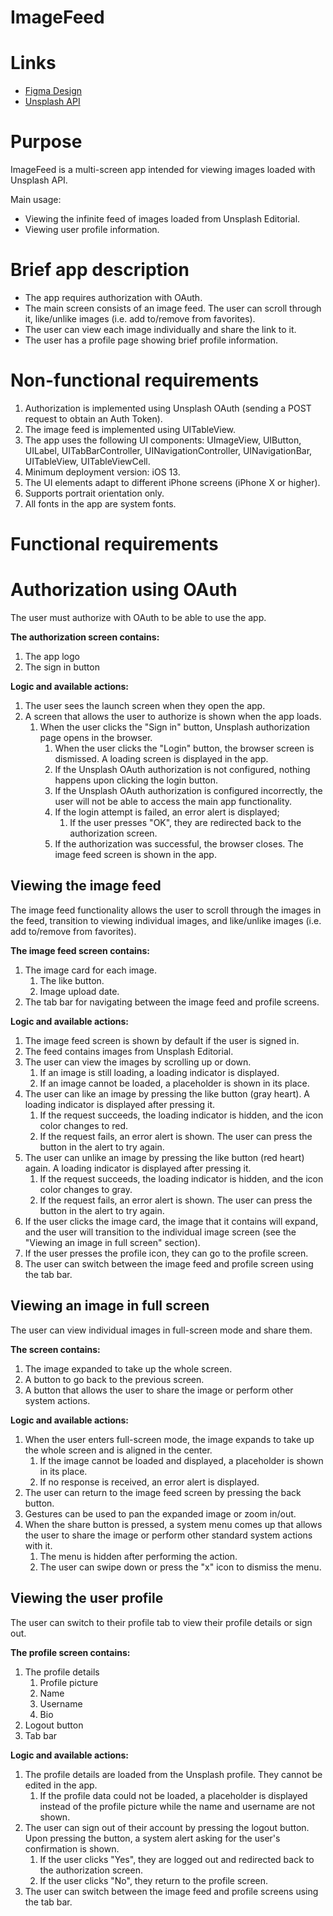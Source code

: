 # ImageFeed

# Links

- [Figma Design](https://clck.ru/38ddGT)
- [Unsplash API](https://unsplash.com/documentation)

# Purpose

ImageFeed is a multi-screen app intended for viewing images loaded with Unsplash API.

Main usage:
- Viewing the infinite feed of images loaded from Unsplash Editorial.
- Viewing user profile information.

# Brief app description

- The app requires authorization with OAuth.
- The main screen consists of an image feed. The user can scroll through it, like/unlike images (i.e. add to/remove from favorites).
- The user can view each image individually and share the link to it.
- The user has a profile page showing brief profile information.

# Non-functional requirements

1. Authorization is implemented using Unsplash OAuth (sending a POST request to obtain an Auth Token).
2. The image feed is implemented using UITableView.
3. The app uses the following UI components: UImageView, UIButton, UILabel, UITabBarController, UINavigationController, UINavigationBar, UITableView, UITableViewCell.
4. Minimum deployment version: iOS 13.
5. The UI elements adapt to different iPhone screens (iPhone X or higher).
6. Supports portrait orientation only.
7. All fonts in the app are system fonts.

# Functional requirements

# Authorization using OAuth

The user must authorize with OAuth to be able to use the app.

**The authorization screen contains:**
1. The app logo
2. The sign in button

**Logic and available actions:**

1. The user sees the launch screen when they open the app.
2. A screen that allows the user to authorize is shown when the app loads.
    1. When the user clicks the "Sign in" button, Unsplash authorization page opens in the browser.
        1. When the user clicks the "Login" button, the browser screen is dismissed. A loading screen is displayed in the app.
        2. If the Unsplash OAuth authorization is not configured, nothing happens upon clicking the login button.
        3. If the Unsplash OAuth authorization is configured incorrectly, the user will not be able to access the main app functionality.
        4. If the login attempt is failed, an error alert is displayed;
            1. If the user presses "OK", they are redirected back to the authorization screen.
        5. If the authorization was successful, the browser closes. The image feed screen is shown in the app.

## Viewing the image feed

The image feed functionality allows the user to scroll through the images in the feed, transition to viewing individual images, and like/unlike images (i.e. add to/remove from favorites).

**The image feed screen contains:**

1. The image card for each image.
    1. The like button.
    2. Image upload date.
2. The tab bar for navigating between the image feed and profile screens.

**Logic and available actions:**

1. The image feed screen is shown by default if the user is signed in.
2. The feed contains images from Unsplash Editorial.
3. The user can view the images by scrolling up or down.
    1. If an image is still loading, a loading indicator is displayed.
    2. If an image cannot be loaded, a placeholder is shown in its place.
4. The user can like an image by pressing the like button (gray heart). A loading indicator is displayed after pressing it.
    1. If the request succeeds, the loading indicator is hidden, and the icon color changes to red.
    2. If the request fails, an error alert is shown. The user can press the button in the alert to try again.
5. The user can unlike an image by pressing the like button (red heart) again. A loading indicator is displayed after pressing it.
    1. If the request succeeds, the loading indicator is hidden, and the icon color changes to gray.
    2. If the request fails, an error alert is shown. The user can press the button in the alert to try again.
6. If the user clicks the image card, the image that it contains will expand, and the user will transition to the individual image screen (see the "Viewing an image in full screen" section).
7. If the user presses the profile icon, they can go to the profile screen.
8. The user can switch between the image feed and profile screen using the tab bar.

## Viewing an image in full screen

The user can view individual images in full-screen mode and share them.

**The screen contains:**

1. The image expanded to take up the whole screen.
2. A button to go back to the previous screen.
3. A button that allows the user to share the image or perform other system actions.

**Logic and available actions:**

1. When the user enters full-screen mode, the image expands to take up the whole screen and is aligned in the center.
    1. If the image cannot be loaded and displayed, a placeholder is shown in its place.
    2. If no response is received, an error alert is displayed.
2. The user can return to the image feed screen by pressing the back button.
3. Gestures can be used to pan the expanded image or zoom in/out.
4. When the share button is pressed, a system menu comes up that allows the user to share the image or perform other standard system actions with it.
    1. The menu is hidden after performing the action.
    2. The user can swipe down or press the "x" icon to dismiss the menu.

## Viewing the user profile

The user can switch to their profile tab to view their profile details or sign out.

**The profile screen contains:**

1. The profile details
    1. Profile picture
    2. Name
    3. Username
    4. Bio
2. Logout button
3. Tab bar

**Logic and available actions:**

1. The profile details are loaded from the Unsplash profile. They cannot be edited in the app.
    1. If the profile data could not be loaded, a placeholder is displayed instead of the profile picture while the name and username are not shown.
2. The user can sign out of their account by pressing the logout button. Upon pressing the button, a system alert asking for the user's confirmation is shown.
    1. If the user clicks "Yes", they are logged out and redirected back to the authorization screen.
    2. If the user clicks "No", they return to the profile screen.
3. The user can switch between the image feed and profile screens using the tab bar.
